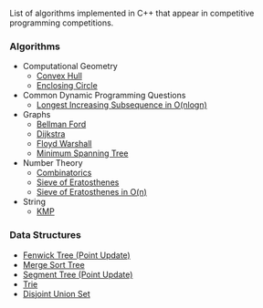 List of algorithms implemented in C++ that appear in competitive programming competitions.

### Algorithms
* Computational Geometry
  * [Convex Hull](https://github.com/zhuodannychen/Algorithms/blob/master/algorithms/computational-geometry/convex_hull.cpp)
  * [Enclosing Circle](https://github.com/zhuodannychen/Algorithms/blob/master/algorithms/computational-geometry/enclosing_circle.cpp)
* Common Dynamic Programming Questions
  * [Longest Increasing Subsequence in O(nlogn)](https://github.com/zhuodannychen/Algorithms/blob/master/algorithms/dp/longest_increasing_sub.cpp)
* Graphs
  * [Bellman Ford](https://github.com/zhuodannychen/Algorithms/blob/master/algorithms/graphs/bellman_ford.cpp)
  * [Dijkstra](https://github.com/zhuodannychen/Algorithms/blob/master/algorithms/graphs/dijkstra.cpp)
  * [Floyd Warshall](https://github.com/zhuodannychen/Algorithms/blob/master/algorithms/graphs/floyd_warshall.cpp)
  * [Minimum Spanning Tree](https://github.com/zhuodannychen/Algorithms/blob/master/algorithms/graphs/min_span_tree.cpp)
* Number Theory
  * [Combinatorics](https://github.com/zhuodannychen/Algorithms/blob/master/algorithms/number_theory/combinatorics_inverse.cpp)
  * [Sieve of Eratosthenes](https://github.com/zhuodannychen/Algorithms/blob/master/algorithms/number_theory/sieve_eratosthenes.cpp)
  * [Sieve of Eratosthenes in O(n)](https://github.com/zhuodannychen/Algorithms/blob/master/algorithms/number_theory/sieve_eratosthenes_linear_time.cpp)
* String
  * [KMP](https://github.com/zhuodannychen/Algorithms/blob/master/algorithms/string/kmp.cpp)
  
### Data Structures
* [Fenwick Tree (Point Update)](https://github.com/zhuodannychen/Algorithms/blob/master/data-structures/fenwick_tree.cpp)
* [Merge Sort Tree](https://github.com/zhuodannychen/Algorithms/blob/master/data-structures/merge_sort_tree.cpp)
* [Segment Tree (Point Update)](https://github.com/zhuodannychen/Algorithms/blob/master/data-structures/segment_tree.cpp)
* [Trie](https://github.com/zhuodannychen/Algorithms/blob/master/data-structures/trie.cpp)
* [Disjoint Union Set](https://github.com/zhuodannychen/Algorithms/blob/master/data-structures/union_set.cpp)


